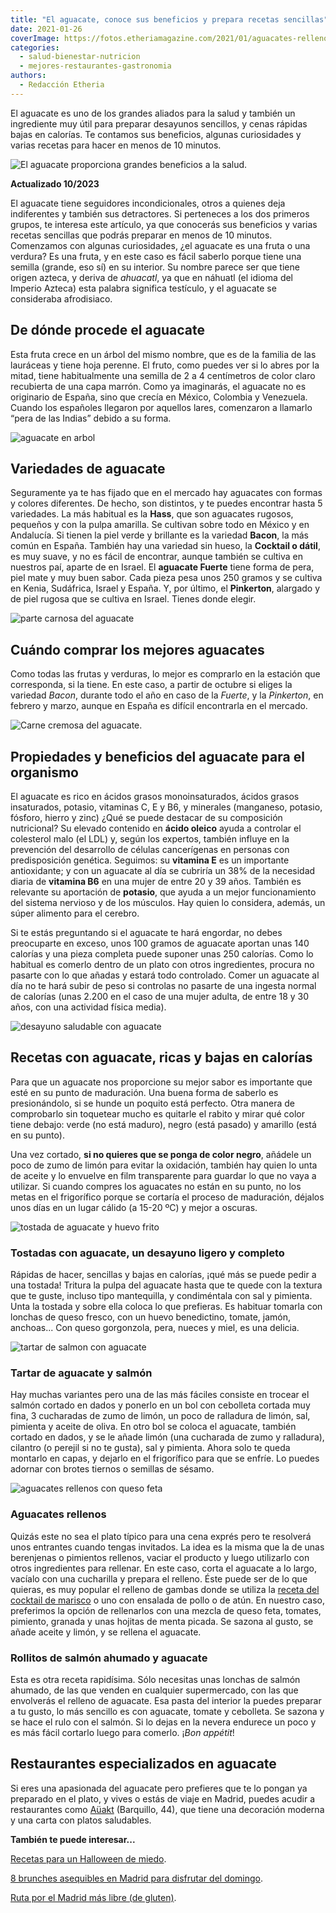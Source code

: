 ```yaml
---
title: "El aguacate, conoce sus beneficios y prepara recetas sencillas"
date: 2021-01-26
coverImage: https://fotos.etheriamagazine.com/2021/01/aguacates-rellenos.jpg
categories: 
  - salud-bienestar-nutricion
  - mejores-restaurantes-gastronomia
authors: 
  - Redacción Etheria
---
```


El aguacate es uno de los grandes aliados para la salud y también un ingrediente muy 
útil para preparar desayunos sencillos, y cenas rápidas bajas en calorías. Te contamos 
sus beneficios, algunas curiosidades y varias recetas para hacer en menos de 10 minutos. 

![El aguacate proporciona grandes beneficios a la salud.](https://fotos.etheriamagazine.com/2021/01/aguacate-no-engorda.jpg "El aguacate proporciona grandes beneficios a la salud. © Noah Buscher")

**Actualizado 10/2023** 

El aguacate tiene seguidores incondicionales, otros a quienes deja indiferentes y 
también sus detractores. Si perteneces a los dos primeros grupos, te interesa este 
artículo, ya que conocerás sus beneficios y varias recetas sencillas que podrás preparar 
en menos de 10 minutos. Comenzamos con algunas curiosidades, ¿el aguacate es una fruta o 
una verdura? Es una fruta, y en este caso es fácil saberlo porque tiene una semilla 
(grande, eso sí) en su interior. Su nombre parece ser que tiene origen azteca, y deriva 
de _ahuacatl_, ya que en náhuatl (el idioma del Imperio Azteca) esta palabra significa 
testículo, y el aguacate se consideraba afrodisiaco. 

## De dónde procede el aguacate

Esta fruta crece en un árbol del mismo nombre, que es de la familia de las lauráceas y 
tiene hoja perenne. El fruto, como puedes ver si lo abres por la mitad, tiene 
habitualmente una semilla de 2 a 4 centímetros de color claro recubierta de una capa 
marrón. Como ya imaginarás, el aguacate no es originario de España, sino que crecía en 
México, Colombia y Venezuela. Cuando los españoles llegaron por aquellos lares, 
comenzaron a llamarlo “pera de las Indias” debido a su forma. 

![aguacate en arbol](https://fotos.etheriamagazine.com/2021/01/arbol-aguacate.jpg "Árbol de aguacate. © Wimber Cancho")

## Variedades de aguacate

Seguramente ya te has fijado que en el mercado hay aguacates con formas y colores 
diferentes. De hecho, son distintos, y te puedes encontrar hasta 5 variedades. La más 
habitual es la **Hass**, que son aguacates rugosos, pequeños y con la pulpa amarilla. Se 
cultivan sobre todo en México y en Andalucía. Si tienen la piel verde y brillante es la 
variedad **Bacon**, la más común en España. También hay una variedad sin hueso, la 
**Cocktail o dátil**, es muy suave, y no es fácil de encontrar, aunque también se 
cultiva en nuestros paí, aparte de en Israel. El **aguacate Fuerte** tiene forma de 
pera, piel mate y muy buen sabor. Cada pieza pesa unos 250 gramos y se cultiva en Kenia, 
Sudáfrica, Israel y España. Y, por último, el **Pinkerton**, alargado y de piel rugosa 
que se cultiva en Israel. Tienes donde elegir. 

![parte carnosa del aguacate](https://fotos.etheriamagazine.com/2021/01/recetas-con-aguacate.jpg "Así se extrae la parte carnosa del aguacate. © Louis Hansel")

## Cuándo comprar los mejores aguacates

Como todas las frutas y verduras, lo mejor es comprarlo en la estación que corresponda, 
si la tiene. En este caso, a partir de octubre si eliges la variedad _Bacon_, durante 
todo el año en caso de la _Fuerte_, y la _Pinkerton_, en febrero y marzo, aunque en 
España es difícil encontrarla en el mercado. 

![Carne cremosa del aguacate.](https://fotos.etheriamagazine.com/2021/01/color-verde-aguacate.jpg "Carne cremosa del aguacate. © Glen Carrie")

## Propiedades y beneficios del aguacate para el organismo

El aguacate es rico en ácidos grasos monoinsaturados, ácidos grasos insaturados, 
potasio, vitaminas C, E y B6, y minerales (manganeso, potasio, fósforo, hierro y zinc) 
¿Qué se puede destacar de su composición nutricional? Su elevado contenido en **ácido 
oleico** ayuda a controlar el colesterol malo (el LDL) y, según los expertos, también 
influye en la prevención del desarrollo de células cancerígenas en personas con 
predisposición genética. Seguimos: su **vitamina E** es un importante antioxidante; y 
con un aguacate al día se cubriría un 38% de la necesidad diaria de **vitamina B6** en 
una mujer de entre 20 y 39 años. También es relevante su aportación de **potasio**, que 
ayuda a un mejor funcionamiento del sistema nervioso y de los músculos. Hay quien lo 
considera, además, un súper alimento para el cerebro. 

Si te estás preguntando si el aguacate te hará engordar, no debes preocuparte en exceso, 
unos 100 gramos de aguacate aportan unas 140 calorías y una pieza completa puede suponer 
unas 250 calorías. Como lo habitual es comerlo dentro de un plato con otros 
ingredientes, procura no pasarte con lo que añadas y estará todo controlado. Comer un 
aguacate al día no te hará subir de peso si controlas no pasarte de una ingesta normal 
de calorías (unas 2.200 en el caso de una mujer adulta, de entre 18 y 30 años, con una 
actividad física media). 

![desayuno saludable con aguacate](https://fotos.etheriamagazine.com/2021/01/tostadas-saludables-aguacate.jpg "Desayuno saludable. © Luisa Brimble")

## Recetas con aguacate, ricas y bajas en calorías

Para que un aguacate nos proporcione su mejor sabor es importante que esté en su punto 
de maduración. Una buena forma de saberlo es presionándolo, si se hunde un poquito está 
perfecto. Otra manera de comprobarlo sin toquetear mucho es quitarle el rabito y mirar 
qué color tiene debajo: verde (no está maduro), negro (está pasado) y amarillo (está en 
su punto). 

Una vez cortado, **si no quieres que se ponga de color negro**, añádele un poco de zumo 
de limón para evitar la oxidación, también hay quien lo unta de aceite y lo envuelve en 
film transparente para guardar lo que no vaya a utilizar. Si cuando compres los 
aguacates no están en su punto, no los metas en el frigorífico porque se cortaría el 
proceso de maduración, déjalos unos días en un lugar cálido (a 15-20 ºC) y mejor a 
oscuras. 

![tostada de aguacate y huevo frito](https://fotos.etheriamagazine.com/2021/01/tostada-aguacate-huevo.jpg "Tosta de aguacate y huevo frito. © Alison Marras")

### Tostadas con aguacate, un desayuno ligero y completo

Rápidas de hacer, sencillas y bajas en calorías, ¡qué más se puede pedir a una tostada! 
Tritura la pulpa del aguacate hasta que te quede con la textura que te guste, incluso 
tipo mantequilla, y condiméntala con sal y pimienta. Unta la tostada y sobre ella coloca 
lo que prefieras. Es habituar tomarla con lonchas de queso fresco, con un huevo 
benedictino, tomate, jamón, anchoas... Con queso gorgonzola, pera, nueces y miel, es una 
delicia. 

![tartar de salmon con aguacate](https://fotos.etheriamagazine.com/2021/01/tartar-aguacate-salmon.jpg "Tartar de aguacate y salmón. © Timolina")

### Tartar de aguacate y salmón

Hay muchas variantes pero una de las más fáciles consiste en trocear el salmón cortado 
en dados y ponerlo en un bol con cebolleta cortada muy fina, 3 cucharadas de zumo de 
limón, un poco de ralladura de limón, sal, pimienta y aceite de oliva. En otro bol se 
coloca el aguacate, también cortado en dados, y se le añade limón (una cucharada de zumo 
y ralladura), cilantro (o perejil si no te gusta), sal y pimienta. Ahora solo te queda 
montarlo en capas, y dejarlo en el frigorífico para que se enfríe. Lo puedes adornar con 
brotes tiernos o semillas de sésamo. 

![aguacates rellenos con queso feta](https://fotos.etheriamagazine.com/2021/01/aguacates-rellenos.jpg "Aguacates rellenos de queso Queta. © Heather Ford")

### Aguacates rellenos

Quizás este no sea el plato típico para una cena exprés pero te resolverá unos entrantes 
cuando tengas invitados. La idea es la misma que la de unas berenjenas o pimientos 
rellenos, vaciar el producto y luego utilizarlo con otros ingredientes para rellenar. En 
este caso, corta el aguacate a lo largo, vacíalo con una cucharilla y prepara el 
relleno. Éste puede ser de lo que quieras, es muy popular el relleno de gambas donde se 
utiliza la [receta del cocktail de 
marisco](https://www.hogarmania.com/cocina/recetas/pescados-mariscos/199711/coctel-marisco-26884.html) 
o uno con ensalada de pollo o de atún. En nuestro caso, preferimos la opción de 
rellenarlos con una mezcla de queso feta, tomates, pimiento, granada y unas hojitas de 
menta picada. Se sazona al gusto, se añade aceite y limón, y se rellena el aguacate. 

### Rollitos de salmón ahumado y aguacate

Esta es otra receta rapidísima. Sólo necesitas unas lonchas de salmón ahumado, de las 
que venden en cualquier supermercado, con las que envolverás el relleno de aguacate. Esa 
pasta del interior la puedes preparar a tu gusto, lo más sencillo es con aguacate, 
tomate y cebolleta. Se sazona y se hace el rulo con el salmón. Si lo dejas en la nevera 
endurece un poco y es más fácil cortarlo luego para comerlo. ¡_Bon appétit_! 

## Restaurantes especializados en aguacate

Si eres una apasionada del aguacate pero prefieres que te lo pongan ya preparado en el 
plato, y vives o estás de viaje en Madrid, puedes acudir a restaurantes como [Aüakt](https://www.auakt.com/) 
(Barquillo, 44), que tiene una decoración moderna y una carta con platos saludables. 

**También te puede interesar...** 

[Recetas para un Halloween de 
miedo](https://etheriamagazine.com/2020/10/23/recetas-para-halloween-galletas-cupcakes-tartas/). 

[8 brunches asequibles en Madrid para disfrutar del 
domingo](https://etheriamagazine.com/2020/11/13/brunch-buenos-y-baratos-en-madrid/). 

[Ruta por el Madrid más libre (de 
gluten)](https://etheriamagazine.com/2020/10/02/ruta-madrid-sin-gluten-mejores-restaurantes-pastelerias/).
